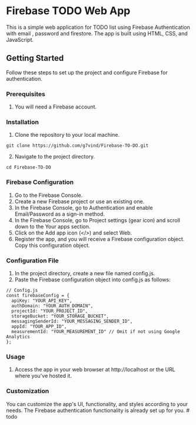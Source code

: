 # Firebase TODO Web App

This is a simple web application for TODO list using Firebase Authentication with email , password and firestore. The app is built using HTML, CSS, and JavaScript.

## Getting Started

Follow these steps to set up the project and configure Firebase for authentication.

### Prerequisites

1. You will need a Firebase account.

### Installation

1. Clone the repository to your local machine.

```
git clone https://github.com/g7vind/Firebase-TO-DO.git
```

2. Navigate to the project directory.

```
cd Firebase-TO-DO
```

### Firebase Configuration

1. Go to the Firebase Console.
2. Create a new Firebase project or use an existing one.
3. In the Firebase Console, go to Authentication and enable Email/Password as a sign-in method.
4. In the Firebase Console, go to Project settings (gear icon) and scroll down to the Your apps section.
5. Click on the Add app icon (</>) and select Web.
6. Register the app, and you will receive a Firebase configuration object. Copy this configuration object.

### Configuration File

1. In the project directory, create a new file named config.js.
2. Paste the Firebase configuration object into config.js as follows:

```
// Config.js
const firebaseConfig = {
  apiKey: "YOUR_API_KEY",
  authDomain: "YOUR_AUTH_DOMAIN",
  projectId: "YOUR_PROJECT_ID",
  storageBucket: "YOUR_STORAGE_BUCKET",
  messagingSenderId: "YOUR_MESSAGING_SENDER_ID",
  appId: "YOUR_APP_ID",
  measurementId: "YOUR_MEASUREMENT_ID" // Omit if not using Google Analytics
};
```

### Usage

1. Access the app in your web browser at http://localhost or the URL where you've hosted it.

### Customization

You can customize the app's UI, functionality, and styles according to your needs. The Firebase authentication functionality is already set up for you.
#   t o d o  
 